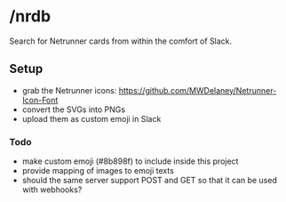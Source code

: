 # /nrdb

Search for Netrunner cards from within the comfort of Slack.

## Setup
- grab the Netrunner icons: https://github.com/MWDelaney/Netrunner-Icon-Font
- convert the SVGs into PNGs
- upload them as custom emoji in Slack

### Todo
- make custom emoji (#8b898f) to include inside this project
- provide mapping of images to emoji texts
- should the same server support POST and GET so that it can be used with webhooks?
